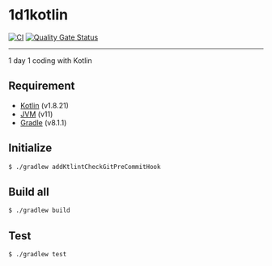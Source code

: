 # 1d1kotlin

[![CI](https://github.com/namonak/1d1kotlin/actions/workflows/ci.yml/badge.svg)](https://github.com/namonak/1d1kotlin/actions/workflows/ci.yml)
[![Quality Gate Status](https://sonarcloud.io/api/project_badges/measure?project=namonak_1d1kotlin&metric=alert_status)](https://sonarcloud.io/summary/new_code?id=namonak_1d1kotlin)

---

1 day 1 coding with Kotlin

## Requirement

* [Kotlin](https://kotlinlang.org) (v1.8.21)
* [JVM](https://www.java.com) (v11)
* [Gradle](https://gradle.org) (v8.1.1)

## Initialize

```bash
$ ./gradlew addKtlintCheckGitPreCommitHook
```

## Build all

```bash
$ ./gradlew build
```

## Test

```bash
$ ./gradlew test
```
